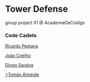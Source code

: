 # Tower Defense
group project 01 @ AcademiaDeCódigo

### Code Cadets
<p><a href="https://github.com/oricardopestana">Ricardo Pestana</a></p>
<p><a href="https://github.com/jopijuco">João Coelho</a></p>
<p><a href="https://github.com/upDiogoSaraiva">Diogo Saraiva</a></p>
<p><a href="https://github.com/TommyAlmeida">>Tomás Almeida</a></p>
